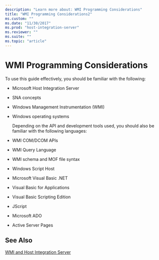 ```yaml
---
description: "Learn more about: WMI Programming Considerations"
title: "WMI Programming Considerations2"
ms.custom: ""
ms.date: "11/30/2017"
ms.prod: "host-integration-server"
ms.reviewer: ""
ms.suite: ""
ms.topic: "article"
---
```

# WMI Programming Considerations
To use this guide effectively, you should be familiar with the following:  
  
- Microsoft Host Integration Server  
  
- SNA concepts  
  
- Windows Management Instrumentation (WMI)  
  
- Windows operating systems  
  
  Depending on the API and development tools used, you should also be familiar with the following languages:  
  
- WMI COM/DCOM APIs  
  
- WMI Query Language  
  
- WMI schema and MOF file syntax  
  
- Windows Script Host  
  
- Microsoft Visual Basic .NET  
  
- Visual Basic for Applications  
  
- Visual Basic Scripting Edition  
  
- JScript  
  
- Microsoft ADO  
  
- Active Server Pages  
  
## See Also  
 [WMI and Host Integration Server](../core/wmi-and-host-integration-server1.md)
